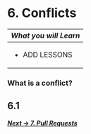 # 6. Conflicts

| *What you will Learn* |
|---|
|<ul><li>ADD LESSONS</li></ul>|


### What is a conflict?


## 6.1 

<!--Force a conflict (still need an idea here)-->



***[Next -> 7. Pull Requests]()***
